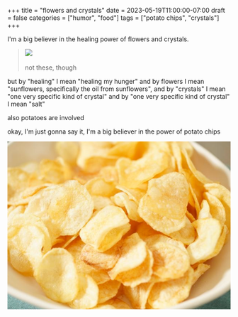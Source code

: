 +++
title = "flowers and crystals"
date = 2023-05-19T11:00:00-07:00
draft = false
categories = ["humor", "food"]
tags = ["potato chips", "crystals"]
+++

I'm a big believer in the healing power of flowers and crystals.

> ![](./not_these.png)
>
> not these, though

but by "healing" I mean "healing my hunger" and by flowers I mean "sunflowers, specifically the oil from sunflowers", and by "crystals" I mean "one very specific kind of crystal" and by "one very specific kind of crystal" I mean "salt"

also potatoes are involved

okay, I'm just gonna say it, I'm a big believer in the power of potato chips

![](./tato.png)